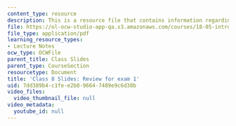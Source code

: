 ```yaml
---
content_type: resource
description: This is a resource file that contains information regarding class 8.
file: https://ol-ocw-studio-app-qa.s3.amazonaws.com/courses/18-05-introduction-to-probability-and-statistics-spring-2014/7dd389b4c1fee2b096647489e9c6d38b_MIT18_05S14_class8_slides.pdf
file_type: application/pdf
learning_resource_types:
- Lecture Notes
ocw_type: OCWFile
parent_title: Class Slides
parent_type: CourseSection
resourcetype: Document
title: 'Class 8 Slides: Review for exam 1'
uid: 7dd389b4-c1fe-e2b0-9664-7489e9c6d38b
video_files:
  video_thumbnail_file: null
video_metadata:
  youtube_id: null
---
```


